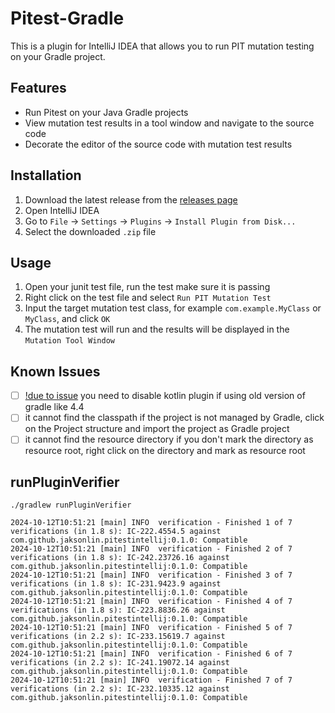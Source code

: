 # Pitest-Gradle

<!-- Plugin description -->
This is a plugin for IntelliJ IDEA that allows you to run PIT mutation testing on your Gradle project.
<!-- Plugin description end -->

## Features
- Run Pitest on your Java Gradle projects
- View mutation test results in a tool window and navigate to the source code
- Decorate the editor of the source code with mutation test results

## Installation

1. Download the latest release from the [releases page]()
2. Open IntelliJ IDEA
3. Go to `File` -> `Settings` -> `Plugins` -> `Install Plugin from Disk...`
4. Select the downloaded `.zip` file

## Usage

1. Open your junit test file, run the test make sure it is passing
2. Right click on the test file and select `Run PIT Mutation Test`
3. Input the target mutation test class, for example `com.example.MyClass` or `MyClass`, and click `OK`
4. The mutation test will run and the results will be displayed in the `Mutation Tool Window`

## Known Issues

- [ ] [!due to issue](https://stackoverflow.com/questions/70448459/gradle-error-in-ijresolvers-gradle-when-running-using-intellij-idea/70597547#70597547) you need to disable kotlin plugin if using old version of gradle like 4.4 
- [ ] it cannot find the classpath if the project is not managed by Gradle, click on the Project structure and import the project as Gradle project
- [ ] it cannot find the resource directory if you don't mark the directory as resource root, right click on the directory and mark as resource root

## runPluginVerifier

```shell
./gradlew runPluginVerifier
```
```
2024-10-12T10:51:21 [main] INFO  verification - Finished 1 of 7 verifications (in 1.8 s): IC-222.4554.5 against com.github.jaksonlin.pitestintellij:0.1.0: Compatible
2024-10-12T10:51:21 [main] INFO  verification - Finished 2 of 7 verifications (in 1.8 s): IC-242.23726.16 against com.github.jaksonlin.pitestintellij:0.1.0: Compatible
2024-10-12T10:51:21 [main] INFO  verification - Finished 3 of 7 verifications (in 1.8 s): IC-231.9423.9 against com.github.jaksonlin.pitestintellij:0.1.0: Compatible
2024-10-12T10:51:21 [main] INFO  verification - Finished 4 of 7 verifications (in 1.8 s): IC-223.8836.26 against com.github.jaksonlin.pitestintellij:0.1.0: Compatible
2024-10-12T10:51:21 [main] INFO  verification - Finished 5 of 7 verifications (in 2.2 s): IC-233.15619.7 against com.github.jaksonlin.pitestintellij:0.1.0: Compatible
2024-10-12T10:51:21 [main] INFO  verification - Finished 6 of 7 verifications (in 2.2 s): IC-241.19072.14 against com.github.jaksonlin.pitestintellij:0.1.0: Compatible
2024-10-12T10:51:21 [main] INFO  verification - Finished 7 of 7 verifications (in 2.2 s): IC-232.10335.12 against com.github.jaksonlin.pitestintellij:0.1.0: Compatible
```
